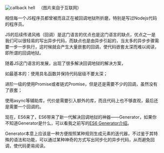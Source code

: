 ![callback hell][1]   （图片来自于互联网） 

相信每一个JS程序员都曾被而且正在被回调地狱所折磨，特别是写过Nodejs代码的程序员。 

JS的后续传递风格（回调）是这门语言的优点也是这门语言的缺点，优点之一是我们可以很轻易的写出异步代码，而缺点也是由异步引起的，当太多的异步步骤需要一步一步执行，这时候就会产生大量嵌套的回调，使代码嵌套太深而难以阅读，即所谓的回调地狱。 

随着JS这门语言的发展，出现了很多解决回调地狱的解决方案，

如最基本的：使用具名函数并保持代码层级不要太深；

进阶一级的使用Promise或者链式Promise，但是还是需要不少的回调，虽然没有了嵌套；

使用async等辅助库，代价是需要引入额外的库，而且代码上也不够直观，最后还是需要一个回调的。 

现在，ES6来了，ES6带来了新一代解决回调地狱的神器——Generator，如果你不知道Generator是什么，可以看我之前写的[ES6 Generator介绍][2]。 

Generator本意上应该是一种方便按照某种规则生成元素的迭代器，不过鉴于其特殊的语法和功能，可以通过某种神奇的方式写出同步化的异步代码，从而避免回调，使代码更易阅读。

 [1]: http://www.alloyteam.com/wp-content/uploads/2015/03/node-js-callback-hell.jpg
 [2]: http://www.alloyteam.com/2015/03/es6-generator-introduction/